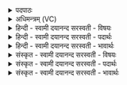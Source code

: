 <details><summary>पदपाठः</summary>

वी॒तम्। ह॒विः। श॒मि॒तम्। श॒मि॒ता। य॒जध्यै॑। तु॒रीयः॑। य॒ज्ञः। यत्र॑। ह॒व्यम्। एति॑। ततः॑। वा॒काः। आ॒शिष॒ इत्या॒ऽऽशिषः॑। नः॒। जु॒ष॒न्ता॒म्। ५७।
</details>

<details><summary>अधिमन्त्रम् (VC)</summary>

- यज्ञो देवता
- अप्रतिरथ ऋषिः
- निचृदार्षी बृहती
- मध्यमः
</details>

<details><summary>हिन्दी - स्वामी दयानन्द सरस्वती  - विषयः</summary>

फिर भी उसी विषय को अगले मन्त्र में कहा है ॥
</details>

<details><summary>हिन्दी - स्वामी दयानन्द सरस्वती  - पदार्थः</summary>

पदार्थान्वयभाषाः -  हे मनुष्यो ! जो (शमिता) शान्ति आदि गुणों से युक्त गृहाश्रमी (यजध्यै) यज्ञ करने के लिये (वीतम्) गमनशील (शमितम्) दुर्गुणों की शान्ति करनेवाले (हविः) होम करने योग्य पदार्थ को अग्नि में छोड़ता है जो (तुरीयः) चौथा (यज्ञः) प्राप्त करने योग्य यज्ञ है तथा (यत्र) जहाँ (हव्यम्) होम करने योग्य पदार्थ (एति) प्राप्त होता है (ततः) उन सबों से (वाकाः) जो कही जाती हैं, वे (आशिषः) इच्छासिद्धि (नः) हम लोगों को (जुषन्ताम्) सेवन करें, ऐसी इच्छा करो ॥५७ ॥
</details>

<details><summary>हिन्दी - स्वामी दयानन्द सरस्वती  - भावार्थः</summary>

भावार्थभाषाः -  अग्निहोत्र आदि यज्ञ में चार पदार्थ होते हैं अर्थात् बहुत-सा पुष्टि, सुगन्धि, मिष्ट और रोग विनाश करनेवाला होम का पदार्थ, उसका शोधन, यज्ञ का करनेवाला तथा वेदी, आग, लकड़ी आदि। यथाविधि से हवन किया हुआ पदार्थ आकाश को जाकर फिर वहाँ से पवन वा जल के द्वारा आकर इच्छा की सिद्धि करनेवाला होता है, ऐसा मनुष्य को जानना चाहिये ॥५७ ॥
</details>

<details><summary>संस्कृत - स्वामी दयानन्द सरस्वती  - विषयः</summary>

पुनस्तमेव विषयमाह ॥
</details>

<details><summary>संस्कृत - स्वामी दयानन्द सरस्वती  - पदार्थः</summary>

पदार्थान्वयभाषाः -  हे मनुष्याः ! यः शमिता यजध्यै वीतं शमितं हविरग्नौ प्रक्षिपति, यस्तुरीयो यज्ञोऽस्ति, यत्र हव्यमेति, ततो वाका आशिषश्च नो जुषन्तामितीच्छत ॥५७ ॥
</details>

<details><summary>संस्कृत - स्वामी दयानन्द सरस्वती  - भावार्थः</summary>

भावार्थभाषाः -  अग्निहोत्रादौ चत्वारः पदार्थाः सन्ति पुष्कलं पुष्टिसुगन्धिमिष्टगुणयुक्तं रोगनाशकं हविः, तच्छोधनं, यज्ञकर्त्ता, वेद्यग्न्यादिकं चेति। यथावद्धुतः पदार्थ आकाशं गत्वा पुनरावृत्येष्टसाधको भवतीति मनुष्यैर्मन्तव्यम् ॥५७ ॥
</details>